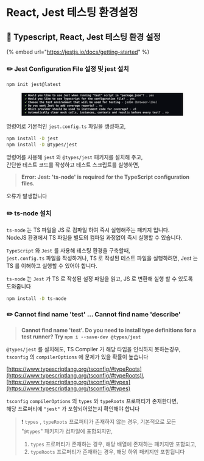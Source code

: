 # React, Jest 테스팅 환경설정

## 📖 Typescript, React, Jest 테스팅 환경 설정

{% embed url="https://jestjs.io/docs/getting-started" %}

### ✏️ Jest Configuration File 설정 및 jest 설치

```bash
npm init jest@latest
```

<figure><img src="../../.gitbook/assets/image (6).png" alt=""><figcaption></figcaption></figure>

명령어로 기본적인 `jest.config.ts` 파일을 생성하고,

```bash
npm install -D jest
npm install -D @types/jest
```

명령어를 사용해 `jest` 와 `@types/jest` 패키지를 설치해 주고,\
간단한 테스트 코드를 작성하고 테스트 스크립트를 실행하면,

> **Error: Jest: 'ts-node' is required for the TypeScript configuration files.**

오류가 발생합니다

###

### ✏️ ts-node 설치

`ts-node` 는 TS 파일을 JS 로 컴파일 하여 즉시 실행해주는 패키지 입니다.\
NodeJS 환경에서 TS 파일을 별도의 컴파일 과정없이 즉시 실행할 수 있습니다.

`TypeScript` 와 `Jest` 를 사용해 테스팅 환경을 구축할때,\
`jest.config.ts` 파일을 작성하거나, TS 로 작성된 테스트 파일을 실행하려면, Jest 는 TS 를 이해하고 실행할 수 있어야 합니다.

`ts-node` 는 `Jest` 가 TS 로 작성된 설정 파일을 읽고, JS 로 변환해 실행 할 수 있도록 도와줍니다

```bash
npm install -D ts-node
```

###

### ✏️ Cannot find name 'test' ... Cannot find name 'describe'

> **Cannot find name 'test'. Do you need to install type definitions for a test runner? Try `npm i --save-dev @types/jest`**

`@types/jest` 를 설치해도, TS Compiler 가 해당 타입을 인식하지 못하는경우,\
`tsconfig` 의 `compilerOptions` 에 문제가 있을 확률이 높습니다

[https://www.typescriptlang.org/tsconfig/#typeRoots](https://www.typescriptlang.org/tsconfig/#typeRoots)\
[https://www.typescriptlang.org/tsconfig/#types](https://www.typescriptlang.org/tsconfig/#types)

`tsconfig` `compilerOptions` 의 `types` 와 `typeRoots` 프로퍼티가 존재한다면,\
해당 프로퍼티에 `"jest"` 가 포함되어있는지 확인해야 합니다

> ❗️ `types` , `typeRoots` 프로퍼티가 존재하지 않는 경우, 기본적으로 모든 "`@types`" 패키지가 컴파일에 포함되지만,
>
> 1. &#x20;`types` 프로퍼티가 존재하는 경우, 해당 배열에 존재하는 패키지만 포함되고,
> 2. `typeRoots` 프로퍼티가 존재하는 경우, 해당 하위 패키지만 포함됩니다



